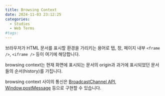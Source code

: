 ```yaml
---
title: Browsing Context
date: 2024-11-03 23:12:25
categories:
  - Studies
  - Web Terms
#tags:
---
```

브라우저가 HTML 문서를 표시할 환경을 가리키는 용어로 탭, 창, 페이지 내부 `<frame />`, `<iframe />` 등이 여기에 해당합니다.

browsing context는 현재 화면에 표시되는 문서의 origin과 과거에 표시되었던 문서들의 순서(history)를 가집니다.

browsing context 사이의 통신은 [BroadcastChannel API](../../browser/web-api/broadcast-channel), [Window.postMessage](https://developer.mozilla.org/en-US/docs/Web/API/Window/postMessage) 등으로 구현할 수 있습니다.
